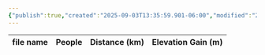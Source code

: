 ```yaml
---
{"publish":true,"created":"2025-09-03T13:35:59.901-06:00","modified":"2025-09-03T14:50:01.558-06:00","published":"2025-09-03T14:50:01.558-06:00","tags":["route"],"cssclasses":"","elevation":null,"region":"Jasper","location":null,"DWYT":"Worthwhile","Kane":null,"completed":false}
---
```



| file name | People | Distance (km) | Elevation Gain (m) |
| --------- | ------ | ------------- | ------------------ |